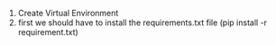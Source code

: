 1) Create Virtual Environment
2) first we should have to install the requirements.txt file (pip install -r requirement.txt)

